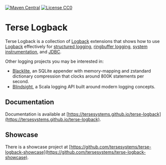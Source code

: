 [![Maven Central](https://img.shields.io/maven-central/v/com.tersesystems.logback/)](https://search.maven.org/artifact/com.tersesystems.logback/) [![License CC0](https://img.shields.io/badge/license-CC0-blue.svg)](https://tldrlegal.com/license/creative-commons-cc0-1.0-universal)

# Terse Logback

Terse Logback is a collection of [Logback](https://logback.qos.ch/) extensions that shows how to use [Logback](https://logback.qos.ch/manual/index.html) effectively for [structured logging](structured-logging.md), [ringbuffer logging](guide/ringbuffer.md), [system instrumentation](guide/instrumentation.md), and [JDBC](guide/jdbc.md).  

Other logging projects you may be interested in: 

* [Blacklite](https://github.com/tersesystems/blacklite/), an SQLite appender with memory-mapping and zstandard dictionary compression that clocks around 800K statements per second.
* [Blindsight](https://github.com/tersesystems/blindsight), a Scala logging API built around modern logging concepts.

## Documentation

Documentation is available at [https://tersesystems.github.io/terse-logback](https://tersesystems.github.io/terse-logback).

## Showcase

There is a showcase project at [https://github.com/tersesystems/terse-logback-showcase](https://github.com/tersesystems/terse-logback-showcase).
